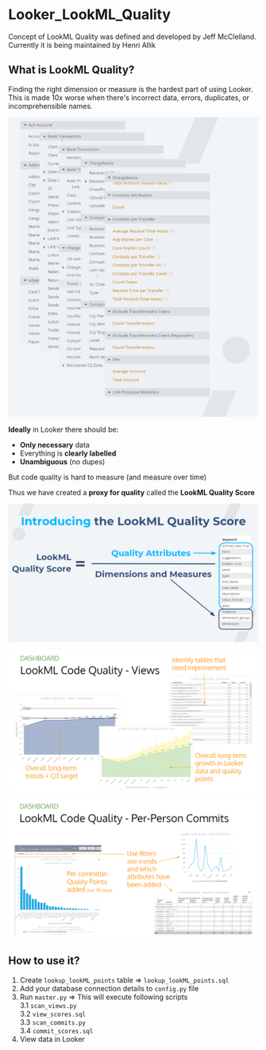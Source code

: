 # Looker_LookML_Quality
Concept of LookML Quality was defined and developed by Jeff McClelland. Currently it is being maintained by Henri Allik 

## What is LookML Quality?

Finding the right dimension or measure is the hardest part of using Looker. This is made 10x worse when there's incorrect data, errors, duplicates, or incomprehensible names.

![Explore](https://github.com/henriallik/Looker_LookML_Quality/blob/master/img/explore.PNG)  


__Ideally__ in Looker there should be:
* __Only necessary__ data
* Everything is __clearly labelled__
* __Unambiguous__ (no dupes)

But code quality is hard to measure
(and measure over time)

Thus we have created a __proxy for quality__ called the __LookML Quality Score__

![Score](https://github.com/henriallik/Looker_LookML_Quality/blob/master/img/score.PNG)


![Views](https://github.com/henriallik/Looker_LookML_Quality/blob/master/img/views.PNG)


![Commits](https://github.com/henriallik/Looker_LookML_Quality/blob/master/img/commits.PNG)




## How to use it?

1. Create `lookup_lookML_points` table => `lookup_lookML_points.sql`
2. Add your database connection details to `config.py` file
3. Run `master.py` => This will execute following scripts  
  3.1 `scan_views.py`  
  3.2 `view_scores.sql`  
  3.3 `scan_commits.py`  
  3.4 `commit_scores.sql`  
4. View data in Looker


